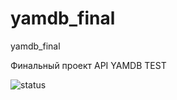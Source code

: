 # yamdb_final
yamdb_final

Финальный проект API YAMDB
TEST

![status](https://github.com/Zayan93/yamdb_final/actions/workflows/yamdb_workflow.yml/badge.svg)
